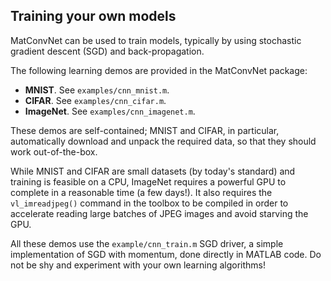 ## Training your own models

MatConvNet can be used to train models, typically by using stochastic
gradient descent (SGD) and back-propagation.

The following learning demos are provided in the MatConvNet package:

- **MNIST**. See `examples/cnn_mnist.m`.
- **CIFAR**. See `examples/cnn_cifar.m`.
- **ImageNet**. See `examples/cnn_imagenet.m`.

These demos are self-contained; MNIST and CIFAR, in particular,
automatically download and unpack the required data, so that they
should work out-of-the-box.

While MNIST and CIFAR are small datasets (by today's standard) and
training is feasible on a CPU, ImageNet requires a powerful GPU to
complete in a reasonable time (a few days!). It also requires the
`vl_imreadjpeg()` command in the toolbox to be compiled in order to
accelerate reading large batches of JPEG images and avoid starving the
GPU.

All these demos use the `example/cnn_train.m` SGD driver, a simple
implementation of SGD with momentum, done directly in MATLAB code. Do
not be shy and experiment with your own learning algorithms!
